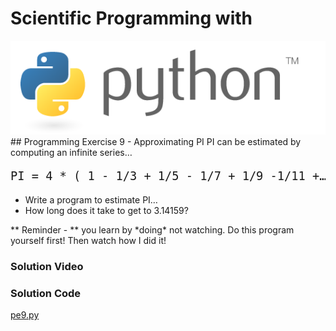 # Scientific Programming with 
<img src="../../imgs/python.png"/>
## Programming Exercise 9 - Approximating PI
PI can be estimated by computing an infinite series…

<pre style="font-size:14pt">
PI = 4 * ( 1 - 1/3 + 1/5 - 1/7 + 1/9 -1/11 +…)
</pre>

- Write a program to estimate PI…
- How long does it take to get to 3.14159?


<div class="highlight">** Reminder -  ** you learn by *doing* not watching.  Do this program yourself first!  Then watch how I did it!</div>

### Solution Video

### Solution Code
[pe9.py](pe9.py)



